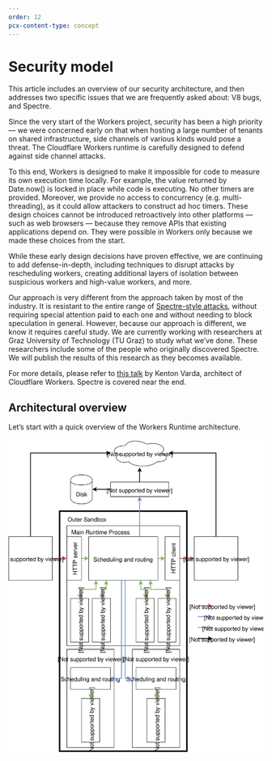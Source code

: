 ```yaml
---
order: 12
pcx-content-type: concept
---
```


# Security model

This article includes an overview of our security architecture, and then addresses two specific issues that we are frequently asked about: V8 bugs, and Spectre.

Since the very start of the Workers project, security has been a high priority — we were concerned early on that when hosting a large number of tenants on shared infrastructure, side channels of various kinds would pose a threat. The Cloudflare Workers runtime is carefully designed to defend against side channel attacks.

To this end, Workers is designed to make it impossible for code to measure its own execution time locally. For example, the value returned by Date.now() is locked in place while code is executing. No other timers are provided. Moreover, we provide no access to concurrency (e.g. multi-threading), as it could allow attackers to construct ad hoc timers. These design choices cannot be introduced retroactively into other platforms — such as web browsers — because they remove APIs that existing applications depend on. They were possible in Workers only because we made these choices from the start.

While these early design decisions have proven effective, we are continuing to add defense-in-depth, including techniques to disrupt attacks by rescheduling workers, creating additional layers of isolation between suspicious workers and high-value workers, and more.

Our approach is very different from the approach taken by most of the industry. It is resistant to the entire range of [Spectre-style attacks](https://www.cloudflare.com/learning/security/threats/meltdown-spectre/), without requiring special attention paid to each one and without needing to block speculation in general. However, because our approach is different, we know it requires careful study. We are currently working with researchers at Graz University of Technology (TU Graz) to study what we’ve done. These researchers include some of the people who originally discovered Spectre. We will publish the results of this research as they becomes available.

For more details, please refer to [this talk](https://www.infoq.com/presentations/cloudflare-v8) by Kenton Varda, architect of Cloudflare Workers. Spectre is covered near the end.

## Architectural overview

Let’s start with a quick overview of the Workers Runtime architecture.

<div className="security-page-workers-architecture-diagram">

![Workers architecture diagram](./media/Workers-architecture.svg)

</div>
<style dangerouslySetInnerHTML={{__html: `
  [theme="dark"] .security-page-workers-architecture-diagram {
    filter: invert(1);
    -webkit-filter: invert(1);
  }
`}}/>

There are two fundamental parts of designing a code sandbox: secure isolation and API design.

### Isolation

First, we need to create an execution environment where code can’t access anything it’s not supposed to.

For this, our primary tool is V8, the JavaScript engine developed by Google for use in Chrome. V8 executes code inside “isolates”, which prevent that code from accessing memory outside the isolate — even within the same process. Importantly, this means we can run many isolates within a single process. This is essential for an edge compute platform like Workers where we must host many thousands of guest apps on every machine, and rapidly switch between these guests thousands of times per second with minimal overhead. If we had to run a separate process for every guest, the number of tenants we could support would be drastically reduced, and we’d have to limit edge compute to a small number of big enterprise customers who could pay a lot of money. With isolate technology, we can make edge compute available to everyone.

Sometimes, though, we do decide to schedule a worker in its own private process. We do this if it uses certain features that we feel need an extra layer of isolation. For example, when a developer uses the devtools debugger to inspect their worker, we run that worker in a separate process. This is because historically, in the browser, the inspector protocol has only been usable by the browser’s trusted operator, and therefore has not received as much security scrutiny as the rest of V8. In order to hedge against the increased risk of bugs in the inspector protocol, we move inspected workers into a separate process with a process-level sandbox. We also use process isolation as an extra defense against Spectre, which I’ll describe later in this post.

Additionally, even for isolates that run in a shared process with other isolates, we run multiple instances of the whole runtime on each machine, which we call “cordons”. Workers are distributed among cordons by assigning each worker a level of trust and separating low-trusted workers from those we trust more highly. As one example of this in operation: a customer who signs up for our free plan will not be scheduled in the same process as an enterprise customer. This provides some defense-in-depth in the case a zero-day security vulnerability is found in V8. But I’ll talk more about V8 bugs, and how we address them, later in this post.

At the whole-process level, we apply another layer of sandboxing for defense in depth. The “layer 2” sandbox uses Linux namespaces and seccomp to prohibit all access to the filesystem and network. Namespaces and seccomp are commonly used to implement containers. However, our use of these technologies is much stricter than what is usually possible in container engines, because we configure namespaces and seccomp after the process has started (but before any isolates have been loaded). This means, for example, we can (and do) use a totally empty filesystem (mount namespace) and use seccomp to block absolutely all filesystem-related system calls. Container engines can’t normally prohibit all filesystem access because doing so would make it impossible to use `exec()` to start the guest program from disk; in our case, our guest programs are not native binaries, and the Workers runtime itself has already finished loading before we block filesystem access.

The layer 2 sandbox also totally prohibits network access. Instead, the process is limited to communicating only over local Unix domain sockets, to talk to other processes on the same system. Any communication to the outside world must be mediated by some other local process outside the sandbox.

One such process in particular, which we call the “supervisor”, is responsible for fetching worker code and configuration from disk or from other internal services. The supervisor ensures that the sandbox process cannot read any configuration except that which is relevant to the workers that it should be running.

For example, when the sandbox process receives a request for a worker it hasn’t seen before, that request includes the encryption key for that worker’s code (including attached secrets). The sandbox can then pass that key to the supervisor in order to request the code. The sandbox cannot request any worker for which it has not received the appropriate key. It cannot enumerate known workers. It also cannot request configuration it doesn’t need; for example, it cannot request the TLS key used for HTTPS traffic to the worker.

Aside from reading configuration, the other reason for the sandbox to talk to other processes on the system is to implement APIs exposed to Workers. Which brings us to API design.

### API design

There is a saying: “If a tree falls in the forest, but no one is there to hear it, does it make a sound?” We have a related saying: “If a Worker executes in a fully-isolated environment in which it is totally prevented from communicating with the outside world, does it actually run?”

Complete code isolation is, in fact, useless. In order for Workers to do anything useful, they have to be allowed to communicate with users. At the very least, a Worker needs to be able to receive requests and respond to them. It would also be nice if it could send requests to the world, safely. For that, we need APIs.

In the context of sandboxing, API design takes on a new level of responsibility. Our APIs define exactly what a Worker can and cannot do. We must be very careful to design each API so that it can only express operations which we want to allow, and no more. For example, we want to allow Workers to make and receive HTTP requests, while we do not want them to be able to access the local filesystem or internal network services.

Let’s dig into the easier example first. Currently, Workers does not allow any access to the local filesystem. Therefore, we do not expose a filesystem API at all. No API means no access.

But, imagine if we did want to support local filesystem access in the future. How would we do that? We obviously wouldn’t want Workers to see the whole filesystem. Imagine, though, that we wanted each Worker to have its own private directory on the filesystem where it can store whatever it wants.

To do this, we would use a design based on [capability-based security](https://en.wikipedia.org/wiki/Capability-based_security). Capabilities are a big topic, but in this case, what it would mean is that we would give the worker an object of type `Directory`, representing a directory on the filesystem. This object would have an API that allows creating and opening files and subdirectories, but does not permit traversing “up” the tree to the parent directory. Effectively, each worker would see its private `Directory` as if it were the root of their own filesystem.

How would such an API be implemented? As described above, the sandbox process cannot access the real filesystem, and we’d prefer to keep it that way. Instead, file access would be mediated by the supervisor process. The sandbox talks to the supervisor using [Cap’n Proto RPC](https://capnproto.org/rpc.html), a capability-based RPC protocol. (Cap’n Proto is an open source project currently maintained by the Cloudflare Workers team.) This protocol makes it very easy to implement capability-based APIs, so that we can strictly limit the sandbox to accessing only the files that belong to the Workers it is running.

Now what about network access? Today, Workers are allowed to talk to the rest of the world only via HTTP — both incoming and outgoing. There is no API for other forms of network access, therefore it is prohibited (though we plan to support other protocols in the future).

As mentioned before, the sandbox process cannot connect directly to the network. Instead, all outbound HTTP requests are sent over a Unix domain socket to a local proxy service. That service implements restrictions on the request. For example, it verifies that the request is either addressed to a public Internet service, or to the Worker’s zone’s own origin server, not to internal services that might be visible on the local machine or network. It also adds a header to every request identifying the worker from which it originates, so that abusive requests can be traced and blocked. Once everything is in order, the request is sent on to our HTTP caching layer, and then out to the Internet.

Similarly, inbound HTTP requests do not go directly to the Workers Runtime. They are first received by an inbound proxy service. That service is responsible for TLS termination (the Workers Runtime never sees TLS keys), as well as identifying the correct Worker script to run for a particular request URL. Once everything is in order, the request is passed over a Unix domain socket to the sandbox process.

## V8 bugs and the “patch gap”

Every non-trivial piece of software has bugs, and sandboxing technologies are no exception. Virtual machines have bugs, containers have bugs, and yes, isolates (which we use) also have bugs. We can’t live life pretending that no further bugs will ever be discovered; instead, we must assume they will and plan accordingly.

We rely heavily on isolation provided by V8, the JavaScript engine built by Google for use in Chrome. This has good sides and bad sides. On one hand, V8 is an extraordinarily complicated piece of technology, creating a wider “attack surface” than virtual machines. More complexity means more opportunities for something to go wrong. On the bright side, though, an extraordinary amount of effort goes into finding and fixing V8 bugs, owing to its position as arguably the most popular sandboxing technology in the world. Google regularly pays out 5-figure bounties to anyone finding a V8 sandbox escape. Google also operates fuzzing infrastructure that automatically finds bugs faster than most humans can. Google’s investment does a lot to minimize the danger of V8 “zero-days” — bugs that are found by the bad guys and not known to Google.

But, what happens after a bug is found and reported by the good guys? V8 is open source, so fixes for security bugs are developed in the open and released to everyone at the same time — good guys and bad guys. It’s important that any patch be rolled out to production as fast as possible, before the bad guys can develop an exploit.

The time between publishing the fix and deploying it is known as the “patch gap”. Earlier this year, [Google announced that Chrome’s patch gap had been reduced from 33 days to 15 days](https://www.zdnet.com/article/google-cuts-chrome-patch-gap-in-half-from-33-to-15-days/).

Fortunately, we have an advantage here, in that we directly control the machines on which our system runs. We have automated almost our entire build and release process, so the moment a V8 patch is published, our systems automatically build a new release of the Workers Runtime and, after one-click sign-off from the necessary (human) reviewers, automatically push that release out to production.

As a result, our patch gap is now under 24 hours. A patch published by V8’s team in Munich during their work day will usually be in production before the end of our work day in the US.

## Spectre: Introduction

![Spectre-vulnerability-@2x](./media/Spectre-vulnerability-@2x.png)
We get a lot of questions about Spectre. The V8 team at Google has stated in no uncertain terms that [V8 itself cannot defend against Spectre](https://arxiv.org/abs/1902.05178). Since Workers relies on V8 for sandboxing, many have asked if that leaves Workers vulnerable. However, we do not need to depend on V8 for this; the Workers environment presents many alternative approaches to mitigating Spectre.

Spectre is complicated and nuanced, and there’s no way we can cover everything there is to know about it or how Workers addresses it in a single article. But, hopefully we can clear up some of the confusion and concern.

### What is it?

Spectre is a class of attacks in which a malicious program can trick the CPU into “speculatively” performing computation using data that the program is not supposed to have access to. The CPU eventually realizes the problem and does not allow the program to see the results of the speculative computation. However, the program may be able to derive bits of the secret data by looking at subtle side effects of the computation, such as the effects on cache.

[For more background about Spectre, check out our Learning Center page on the topic.](https://www.cloudflare.com/learning/security/threats/meltdown-spectre/)

### Why does it matter for Workers?

Spectre encompasses a wide variety of vulnerabilities present in modern CPUs. The specific vulnerabilities vary by architecture and model, and it is likely that many vulnerabilities exist which haven’t yet been discovered.

These vulnerabilities are a problem for every cloud compute platform. Any time you have more than one tenant running code on the same machine, Spectre attacks come into play. However, the “closer together” the tenants are, the more difficult it can be to mitigate specific vulnerabilities. Many of the known issues can be mitigated at the kernel level (protecting processes from each other) or at the hypervisor level (protecting VMs), often with the help of CPU microcode updates and various tricks (many of which, unfortunately, come with serious performance impact).

In Cloudflare Workers, we isolate tenants from each other using V8 isolates — not processes nor VMs. This means that we cannot necessarily rely on OS or hypervisor patches to “solve” Spectre for us. We need our own strategy.

### Why not use process isolation?

Cloudflare Workers is designed to run your code in every single Cloudflare location, of which there are currently 200 worldwide and growing.

We wanted Workers to be a platform that is accessible to everyone — not just big enterprise customers who can pay megabucks for it. We need to handle a huge number of tenants, where many tenants get very little traffic.

Combine these two points, and things get tricky.

A typical, non-edge serverless provider could handle a low-traffic tenant by sending all of that tenant’s traffic to a single machine, so that only one copy of the application needs to be loaded. If the machine can handle, say, a dozen tenants, that’s plenty. That machine can be hosted in a mega-datacenter with literally millions of machines, achieving economies of scale. However, this centralization incurs latency and worldwide bandwidth costs when the users don’t happen to be nearby.

With Workers, on the other hand, every tenant, regardless of traffic level, currently runs in every Cloudflare location. And in our quest to get as close to the end user as possible, we sometimes choose locations that only have space for a limited number of machines. The net result is that we need to be able to host thousands of active tenants per machine, with the ability to rapidly spin up inactive ones on-demand. That means that each guest cannot take more than a couple megabytes of memory — hardly enough space for a call stack, much less everything else that a process needs.

Moreover, we need context switching to be extremely cheap. Many Workers resident in memory will only handle an event every now and then, and many Workers spend less than a fraction of a millisecond on any particular event. In this environment, a single core can easily find itself switching between thousands of different tenants every second. Moreover, to handle one event, a significant amount of communication needs to happen between the guest application and its host, meaning still more switching and communications overhead. If each tenant lives in its own process, all this overhead is orders of magnitude larger than if many tenants live in a single process. When using strict process isolation in Workers, we find the CPU cost can easily be 10x what it is with a shared process.

In order to keep Workers inexpensive, fast, and accessible to everyone, we must solve these issues, and that means we must find a way to host multiple tenants in a single process.

### There is no “fix” for Spectre

A dirty secret that the industry doesn’t like to admit: no one has “fixed” Spectre. Not even when using heavyweight virtual machines. Everyone is still vulnerable.

The current approach being taken by most of the industry is essentially a game of whack-a-mole. Every couple months, researchers uncover a new Spectre vulnerability. CPU vendors release some new microcode, OS vendors release kernel patches, and everyone has to update.

But is it enough to merely deploy the latest patches?

It is abundantly clear that many more vulnerabilities exist, but haven’t yet been publicized. Who might know about those vulnerabilities? Most of the bugs being published are being found by (very smart) graduate students on a shoestring budget. Imagine, for a minute, how many more bugs a well-funded government agency, able to buy the very best talent in the world, could be uncovering.

To truly defend against Spectre, we need to take a different approach. It’s not enough to block individual known vulnerabilities. We must address the entire class of vulnerabilities at once.

### We can’t stop it, but we can slow it down

Unfortunately, it’s unlikely that any catch-all “fix” for Spectre will be found. But for the sake of argument, let’s try.

Fundamentally, all Spectre vulnerabilities use side channels to detect hidden processor state. Side channels, by definition, involve observing some non-deterministic behavior of a system. Conveniently, most software execution environments try hard to eliminate non-determinism, because non-deterministic execution makes applications unreliable.

However, there are a few sorts of non-determinism that are still common. The most obvious among these is timing. The industry long ago gave up on the idea that a program should take the same amount of time every time it runs, because deterministic timing is fundamentally at odds with heuristic performance optimization. Sure enough, most Spectre attacks focus on timing as a way to detect the hidden microarchitectural state of the CPU.

Some have proposed that we can solve this by making timers inaccurate or adding random noise. However, it turns out that this does not stop attacks; it only makes them slower. If the timer tracks real time at all, then anything you can do to make it inaccurate can be overcome by running an attack multiple times and using statistics to filter out the noise.

Many security researchers see this as the end of the story. What good is slowing down an attack, if the attack is still possible? Once the attacker gets your private key, it’s game over, right? What difference does it make if it takes them a minute or a month?

### Cascading slow-downs

We find that, actually, measures that slow down an attack can be powerful.

Our key insight is this: as an attack becomes slower, new techniques become practical to make it even slower still. The goal, then, is to chain together enough techniques that an attack becomes so slow as to be uninteresting.

Much of cryptography, after all, is technically vulnerable to “brute force” attacks — technically, with enough time, you can break it. But when the time required is thousands (or even billions) of years, we decide that this is good enough.

So, what do we do to slow down Spectre attacks to the point of meaninglessness?

## Freezing a Spectre attack

![freeze-Spectre@2x](./media/freeze-Spectre@2x.png)

### Step 0: Don’t allow native code

We do not allow our customers to upload native-code binaries to run on our network. We only accept JavaScript and WebAssembly. Of course, many other languages, like Python, Rust, or even Cobol, can be compiled or transpiled to one of these two formats; the important point is that we do another pass on our end, using V8, to convert these formats into true native code.

This, in itself, doesn’t necessarily make Spectre attacks harder. However, I present this as step 0 because it is fundamental to enabling everything else below.

Accepting native code programs implies being beholden to an existing CPU architecture (typically, x86). In order to execute code with reasonable performance, it is usually necessary to run the code directly on real hardware, severely limiting the host’s control over how that execution plays out. For example, a kernel or hypervisor has no ability to prohibit applications from invoking the CLFLUSH instruction, an instruction [which is very useful in side channel attacks](https://gruss.cc/files/flushflush.pdf) and almost nothing else.

Moreover, supporting native code typically implies supporting whole existing operating systems and software stacks, which bring with them decades of expectations about how the architecture works under them. For example, x86 CPUs allow a kernel or hypervisor to disable the RDTSC instruction, which reads a high-precision timer. Realistically, though, disabling it will break many programs because they are implemented to use RDTSC any time they want to know the current time.

Supporting native code would bind our hands in terms of mitigation techniques. By using an abstract intermediate format, we have much greater freedom.

### Step 1: Disallow timers and multi-threading

In Workers, you can get the current time using the JavaScript Date API, for example by calling `Date.now()`. However, the time value returned by this is not really the current time. Instead, it is the time at which the network message was received which caused the application to begin executing. While the application executes, time is locked in place. For example, say an attacker writes:

```javascript
let start = Date.now();
for (let i = 0; i < 1e6; i++) {
  doSpectreAttack();
}
let end = Date.now();
```

The values of `start` and `end` will always be exactly the same. The attacker cannot use `Date` to measure the execution time of their code, which they would need to do to carry out an attack.

<Aside>

This is a measure we actually implemented in mid-2017, long before Spectre was announced (and before we knew about it). We implemented this measure because we were worried about timing side channels in general. Side channels have been a concern of the Workers team from day one, and we have designed our system from the ground up with this concern in mind.

</Aside>

Related to our taming of `Date`, we also do not permit multi-threading or shared memory in Workers. Everything related to the processing of one event happens on the same thread — otherwise, it would be possible to “race” threads in order to ”MacGyver” an implicit timer. We don’t even allow multiple Workers operating on the same request to run concurrently. For example, if you have installed a Cloudflare App on your zone which is implemented using Workers, and your zone itself also uses Workers, then a request to your zone may actually be processed by two Workers in sequence. These run in the same thread.

So, we have prevented code execution time from being measured _locally_. However, that doesn’t actually prevent it from being measured: it can still be measured remotely. For example, the HTTP client that is sending a request to trigger the execution of the Worker can measure how long it takes for the Worker to respond. Of course, such a measurement is likely to be very noisy, since it would have to traverse the Internet. Such noise can be overcome, in theory, by executing the attack many times and taking an average.

<Aside>

Some people have suggested that if a serverless platform like Workers were to completely reset an application’s state between requests, so that every request “starts fresh”, this would make attacks harder. That is, imagine that a Worker’s global variables were reset after every request, meaning you cannot store state in globals in one request and then read that state in the next. Then, doesn’t that mean the attack has to start over from scratch for every request? If each request is limited to, say, 50ms of CPU time, does that mean that a Spectre attack isn’t possible, because there’s not enough time to carry it out? Unfortunately, it’s not so simple. State doesn’t have to be stored in the Worker; it could instead be stored in a conspiring client. The server can return its state to the client in each response, and the client can send it back to the server in the next request.

</Aside>

But is an attack based on remote timers really feasible in practice? **In adversarial testing, with help from leading Spectre experts, we have not been able to develop an attack that actually works in production.**

However, we don’t feel the lack of a working attack means we should stop building defenses. Instead, we’re currently testing some more advanced measures, which we plan to roll out in the coming weeks.

### Step 2: Dynamic process isolation

We know that if an attack is possible at all, it would take a very long time to run — hours at the very least, maybe as long as weeks. But once an attack has been running even for a second, we have a huge amount of new data that we can use to trigger further measures.

Spectre attacks, you see, do a lot of “weird stuff” that you wouldn’t usually expect to see in a normal program. These attacks intentionally try to create pathological performance scenarios in order to amplify microarchitectural effects. This is especially true when the attack has already been forced to run billions of times in a loop in order to overcome other mitigations, like those discussed above. This tends to show up in metrics like CPU performance counters.

Now, the usual problem with using performance metrics to detect Spectre attacks is that sometimes you get false positives. Sometimes, a legitimate program behaves really badly. You can’t go around shutting down every app that has bad performance.

Luckily, we don’t have to. Instead, we can choose to reschedule any Worker with suspicious performance metrics into its own process. As we described above, we can’t do this with every Worker, because the overhead would be too high. But, it’s totally fine to process-isolate just a few Workers, defensively. If the Worker is legitimate, it will keep operating just fine, albeit with a little more overhead. Fortunately for us, the nature of our platform is such that we can reschedule a Worker into its own process at basically any time.

In fact, fancy performance-counter based triggering may not even be necessary here. If a Worker merely uses a large amount of CPU time per event, then the overhead of isolating it in its own process is relatively less, because it switches context less often. So, we might as well use process isolation for any Worker that is CPU-hungry.

Once a Worker is isolated, then we can rely on the operating system’s Spectre defenses, just as like, for example, most desktop web browsers now do.

Over the past year we’ve been working with the experts at Graz Technical University to develop this approach. (TU Graz’s team co-discovered Spectre itself, and has been responsible for a huge number of the follow-on discoveries since then.) We have developed the ability to dynamically isolate workers, and we have identified metrics which reliably detect attacks. The whole system is currently undergoing testing to work out any remaining bugs, and we expect to roll it out fully within the next several weeks.

But didn’t we say earlier that even process isolation isn’t a complete defense, because it only addresses known vulnerabilities? Yes, this is still true. However, the trend over time is that new Spectre attacks tend to be slower and slower to carry out, and hence we can reasonably guess that by imposing process isolation we have further slowed down even attacks that we don’t know about yet.

### Step 3: Periodic whole-memory shuffling

After Step 2, we already think we’ve prevented all known attacks, and we’re only worried about hypothetical unknown attacks. How long does a hypothetical unknown attack take to carry out? Well, obviously, nobody knows. But with all the mitigations in place so far, and considering that new attacks have generally been slower than older ones, we think it’s reasonable to guess attacks will take days or longer.

On a time scale of a day, we have new things we can do. In particular, it’s totally reasonable to restart the entire Workers runtime on a daily basis, which resets the locations of everything in memory, forcing attacks to restart the process of discovering the locations of secrets.

We can also reschedule Workers across physical machines or cordons, so that the window to attack any particular neighbor is limited.

In general, because Workers are fundamentally preemptible (unlike containers or VMs), we have a lot of freedom to frustrate attacks.

Once we have dynamic process isolation fully deployed, we plan to develop these ideas next. We see this as an ongoing investment, not something that will ever be “done”.
